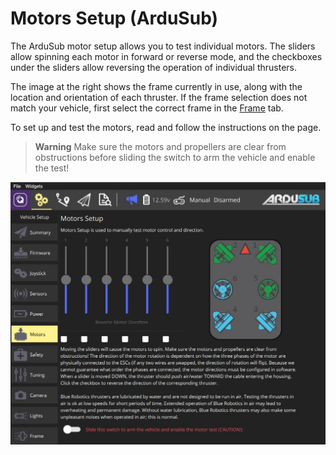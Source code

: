 # Motors Setup (ArduSub)

The ArduSub motor setup allows you to test individual motors.
The sliders allow spinning each motor in forward or reverse mode, and the checkboxes under the sliders allow reversing the operation of individual thrusters.

The image at the right shows the frame currently in use, along with the location and orientation of each thruster. 
If the frame selection does not match your vehicle, first select the correct frame in the [Frame](../SetupView/airframe_ardupilot.md#ardusub) tab.

To set up and test the motors, read and follow the instructions on the page.

> **Warning** Make sure the motors and propellers are clear from obstructions before sliding the switch to arm the vehicle and enable the test!

![Ardusub Motors Test](../../assets/setup/motors-sub.jpg)
